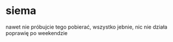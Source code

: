 # siema

nawet nie próbujcie tego pobierać, wszystko jebnie, nic nie działa\
poprawię po weekendzie
